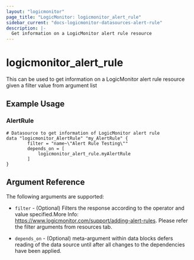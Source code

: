 ```yaml
---
layout: "logicmonitor"
page_title: "LogicMonitor: logicmonitor_alert_rule"
sidebar_current: "docs-logicmonitor-datasources-alert-rule"
description: |-
  Get information on a LogicMonitor alert rule resource
---
```


# logicmonitor_alert_rule

This can be used to get information on a LogicMonitor alert rule resource given a filter value from argument list

## Example Usage    
### AlertRule
```hcl
# Datasource to get information of LogicMonitor alert rule
data "logicmonitor_AlertRule" "my_AlertRule" {
        filter = "name~\"Alert Rule Testing\""
        depends_on = [
            logicmonitor_alert_rule.myAlertRule
        ]
}
```

## Argument Reference

The following arguments are supported:
* `filter` - (Optional) Filters the response according to the operator and value specified.More Info: https://www.logicmonitor.com/support/adding-alert-rules. Please refer the filter arguments from resources tab.

* `depends_on` - (Optional) meta-argument within data blocks defers reading of the data source until after all changes to the dependencies have been applied.

